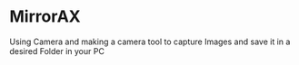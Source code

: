 # MirrorAX
Using Camera and making a camera tool to capture Images and save it in a desired Folder in your PC
